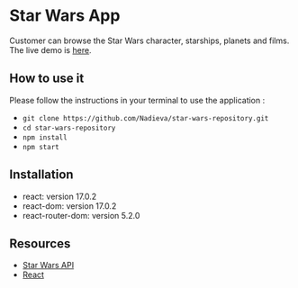 # Star Wars App

Customer can browse the Star Wars character, starships, planets and films. The live demo is [here](https://codesandbox.io/s/star-wars-repository-fkycx).

## How to use it

Please follow the instructions in your terminal to use the application :

- `git clone https://github.com/Nadieva/star-wars-repository.git`
- `cd star-wars-repository`
- `npm install`
- `npm start`

## Installation

- react: version 17.0.2
- react-dom: version 17.0.2
- react-router-dom: version 5.2.0

## Resources

- [Star Wars API](https://swapi.dev/)
- [React](https://github.com/facebook/react)
